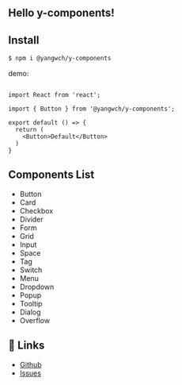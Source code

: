 ## Hello y-components!

## Install

```bash
$ npm i @yangwch/y-components
```

demo:

```code

import React from 'react';

import { Button } from '@yangwch/y-components';

export default () => {
  return (
    <Button>Default</Button>
  )
}
```

## Components List

- Button
- Card
- Checkbox
- Divider
- Form
- Grid
- Input
- Space
- Tag
- Switch
- Menu
- Dropdown
- Popup
- Tooltip
- Dialog
- Overflow

## 🔗 Links

- [Github](https://github.com/yangwch/y-components)
- [Issues](https://github.com/yangwch/y-components/issues)
